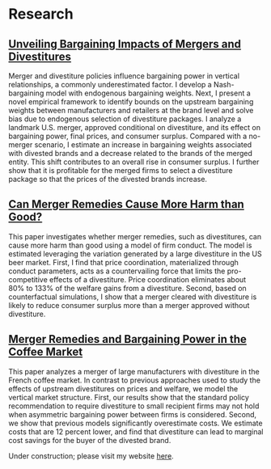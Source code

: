 <h1>Research</h1>

<!-- ─── Paper 1 ─── -->
<article>
  <h2>
    <a href="https://yanndelaprez.github.io/ssrn-4985124.pdf" target="_blank">
      Unveiling Bargaining Impacts of Mergers and Divestitures
    </a>
  </h2>
  <p>
    Merger and divestiture policies influence bargaining power in vertical relationships,
    a commonly underestimated factor. I develop a Nash-bargaining model with endogenous
    bargaining weights. Next, I present a novel empirical framework to identify bounds on
    the upstream bargaining weights between manufacturers and retailers at the brand level
    and solve bias due to endogenous selection of divestiture packages. I analyze a landmark
    U.S. merger, approved conditional on divestiture, and its effect on bargaining power,
    final prices, and consumer surplus. Compared with a no-merger scenario, I estimate an
    increase in bargaining weights associated with divested brands and a decrease related
    to the brands of the merged entity. This shift contributes to an overall rise in consumer
    surplus. I further show that it is profitable for the merged firms to select a divestiture
    package so that the prices of the divested brands increase.
  </p>
</article>

<!-- ─── Paper 2 ─── -->
<article>
  <h2>
    <a href="https://yanndelaprez.github.io/YD_Beer_2.pdf" target="_blank">
      Can Merger Remedies Cause More Harm than Good?
    </a>
  </h2>
  <p>
    This paper investigates whether merger remedies, such as divestitures,
can cause more harm than good using a model of firm conduct. The model is
estimated leveraging the variation generated by a large divestiture in the US
beer market. First, I find that price coordination, materialized through conduct parameters, acts as a countervailing force that limits the pro-competitive
effects of a divestiture. Price coordination eliminates about 80% to 133% of the
welfare gains from a divestiture. Second, based on counterfactual simulations,
I show that a merger cleared with divestiture is likely to reduce consumer
surplus more than a merger approved without divestiture.
  </p>
</article>

<!-- ─── Paper 3 ─── -->
<article>
  <h2>
    <a href="https://yanndelaprez.github.io/ssrn-YDMG-coffee.pdf" target="_blank">
      Merger Remedies and Bargaining Power in the Coffee Market
    </a>
  </h2>
  <p>
   This paper analyzes a merger of large manufacturers with divestiture in the French coffee market. In contrast to previous approaches used to study the effects of upstream divestitures on prices and welfare, we model the vertical market structure. First, our results show that the standard policy recommendation to require divestiture to small recipient firms may not hold when asymmetric bargaining power between firms is considered. Second, we show that previous models significantly overestimate costs. We estimate costs that are 12 percent lower, and find that divestiture can lead to marginal cost savings for the buyer of the divested brand.
  </p>
</article>

<!-- ─── Note at the bottom ─── -->
<p>
  Under construction; please visit my website
  <a href="https://sites.google.com/view/yanndelaprez/home?authuser=0" target="_blank">here</a>.
</p>







